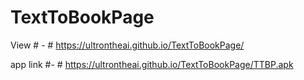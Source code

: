 # TextToBookPage

View # - # https://ultrontheai.github.io/TextToBookPage/

app link #- # https://ultrontheai.github.io/TextToBookPage/TTBP.apk
